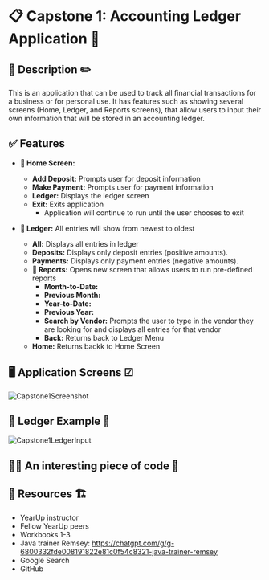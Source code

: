 # 📋 Capstone 1: Accounting Ledger Application 🏦 

## 📖 Description ✏️
This is an application that can be used to track all financial transactions for a business or for personal use. It has features such as showing several screens (Home, Ledger, and Reports screens), that allow users to input their own information that will be stored in an accounting ledger.

## ✅ Features
  - **📒 Home Screen:**    
    - **Add Deposit:** Prompts user for deposit information
    - **Make Payment:** Prompts user for payment information
    - **Ledger:** Displays the ledger screen
    - **Exit:** Exits application
      - Application will continue to run until the user chooses to exit
   
  - **📗 Ledger:** All entries will show from newest to oldest
    - **All:** Displays all entries in ledger
    - **Deposits:** Displays only deposit entries (positive amounts).
    - **Payments:** Displays only payment entries (negative amounts).
    - **📘 Reports:** Opens new screen that allows users to run pre-defined reports
      - **Month-to-Date:**
      - **Previous Month:**
      - **Year-to-Date:**
      - **Previous Year:**
      - **Search by Vendor:** Prompts the user to type in the vendor they are looking for and displays all entries for that vendor
      - **Back:** Returns back to Ledger Menu
    - **Home:** Returns backk to Home Screen
   
## 🖥️ Application Screens ☑
![Capstone1Screenshot](https://github.com/user-attachments/assets/6215cd85-7f85-488c-b91b-aeea192a3f89)

## 📗 Ledger Example 📜
![Capstone1LedgerInput](https://github.com/user-attachments/assets/3d508349-91ba-4edd-9dbc-330a014f486a)

## 👩‍💻 An interesting piece of code 🔢

## 🌱 Resources 🏗️
- YearUp instructor
- Fellow YearUp peers
- Workbooks 1-3
- Java trainer Remsey: https://chatgpt.com/g/g-6800332fde008191822e81c0f54c8321-java-trainer-remsey
- Google Search
- GitHub

